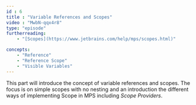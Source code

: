 ```yaml
---
id : 6
title : "Variable References and Scopes"
video : "MwbN-qqx4r8"
type: "episode"
furtherreading:
    - "[Scopes](https://www.jetbrains.com/help/mps/scopes.html)"

concepts:
    - "Reference"
    - "Reference Scope"
    - "Visible Variables"
---
```


This part will introduce the concept of variable references and scopes. The focus is on simple scopes with no nesting 
and an introduction the different ways of implementing Scope in MPS including _Scope Providers_. 